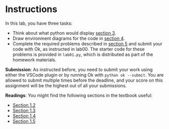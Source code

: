 # Instructions

In this lab, you have three tasks:

* Think about what python would display [section 3](https://sicp.pascal-lab.net/2024/labs/lab01/3.html).
* Draw environment diagrams for the code in [section 4](https://sicp.pascal-lab.net/2024/labs/lab01/4.html).
* Complete the required problems described in [section 5](https://sicp.pascal-lab.net/2024/labs/lab01/5.html) and submit your code with Ok, as instructed in lab00. The starter code for these problems is provided in `lab01.py`, which is distributed as part of the homework materials.

**Submission**: As instructed before, you need to submit your work using either the VSCode plugin or by running Ok with `python ok --submit`. You are allowed to submit multiple times before the deadline, and your score on this assignment will be the highest out of all your submissions.

**Readings**: You might find the following sections in the textbook useful:

* [Section 1.2](http://www.composingprograms.com/pages/12-elements-of-programming.html)
* [Section 1.3](http://www.composingprograms.com/pages/13-defining-new-functions.html)
* [Section 1.4](http://www.composingprograms.com/pages/14-designing-functions.html)
* [Section 1.5](http://www.composingprograms.com/pages/15-control.html)
